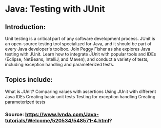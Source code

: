 # Java: Testing with JUnit

## Introduction:
Unit testing is a critical part of any software development process. JUnit is an open-source testing tool specialized for Java, 
and it should be part of every Java developer's toolbox. Join Peggy Fisher as she explores Java testing with JUnit. 
Learn how to integrate JUnit with popular tools and IDEs (Eclipse, NetBeans, IntelliJ, and Maven), and conduct a variety of tests, 
including exception handling and parameterized tests.

## Topics include:
What is JUnit?
Comparing values with assertions
Using JUnit with different Java IDEs
Creating basic unit tests
Testing for exception handling
Creating parameterized tests

### Source: https://www.lynda.com/Java-tutorials/Welcome/520534/548571-4.html?
